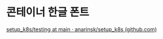 
# 콘테이너 한글 폰트 

[setup_k8s/testing at main · anarinsk/setup_k8s (github.com)](https://github.com/anarinsk/setup_k8s/tree/main/testing)
